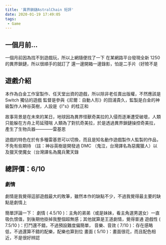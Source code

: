 ```yaml
---
title: '異界鎖鏈AstralChain 短評'
date: 2020-01-19 17:49:05
tags:
 - Game
---
```


## 一個月前...

一個月前因為找不到遊戲玩，所以上網隨便找了一下
在某網路平台發現全新 1250 的異界鎖鏈，所以很順手的就訂了
還一邊開箱一邊錄影，怕是二手片（好險不是


## 遊戲介紹

本作為白金工作室製作、任天堂出資的遊戲，所以除非老任賣出版權，不然應該是 Switch 獨佔的遊戲
監督是參與《尼爾：自動人形》的田浦貴久，監製是白金的神級製作人神谷英樹，人設是《I"s》的桂正和

故事背景是在未來的某日，地球因為異界怪獸奇美拉的入侵而逐漸遭受破壞，人類只能躲在方舟上苟延殘喘
人類為了對抗奇美拉，於是透過異界鎖鏈操控奇美拉，產生了生物兵器————雷基恩

遊戲的特色在於有多種雷基恩可以切換，而且是知名動作遊戲製作人監製的作品，不免有些期待
（註：神谷英樹是開發過 DMC （鬼泣，台灣譯名為惡魔獵人）以及獵天使魔女（台灣譯名為魔兵驚天錄

## 總評價：6/10

### 劇情

劇情是我覺得這部遊戲最大的敗筆，雖然本作的缺點不少，不過我覺得最主要的缺點是劇情上

簡單評論一下：
劇情 ( 4.5/10 )：主角的弟弟（或是妹妹，看主角選男選女）一直吸仇恨值，到後期他掛掉我整個超無感；其他就算是王道劇情，覺得普通
遊戲性 ( 7.5/10 )：打鬥還不錯，不過預設難度偏簡單，
音樂、音效 ( 7/10 )：存在感略低，不過還算不錯的配樂，配樂也算到位
畫面 ( 5/10 )：畫面很花，而且配色相近，不是很好辨認
